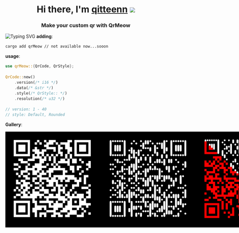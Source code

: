 <h1 align="center">Hi there, I'm <a href="https://github.com/Tester0521" target="_blank">qitteenn</a> 
<img src="https://github.com/blackcater/blackcater/raw/main/images/Hi.gif" height="32"/></h1>
<h3 align="center">Make your custom qr with QrMeow</h3>

![Typing SVG](https://readme-typing-svg.herokuapp.com?color=%2336BCF7&duration=10000&center=true&width=1000&lines=red+QrCode+custom+colorful+rgba+easy+.unwrap()+green+ILOVERUST+blue+QRCODE)
**adding**:
```bash
cargo add qrMeow // not available now...sooon
```

**usage**:
```Rust
use qrMeow::{QrCode, QrStyle};

QrCode::new()
    .version(/* i16 */)
    .data(/* &str */)
    .style(/* QrStyle:: */)
    .resolution(/* u32 */)

// version: 1 - 40
// style: Default, Rounded
```

**Gallery**:

<div width="1000px" style="display: flex; flex-flow: row nowrap; justify-content: space-between;">
    <img 
        src="https://github.com/Tester0521/qr_meow/blob/master/assets/12.png" 
        width="300" height="300" caption="style Default" alt="style Default"
    />
    <img 
        src="https://github.com/Tester0521/qr_meow/blob/master/assets/123.png" 
        width="300" height="300" caption="style Rounded" alt="style Rounded"
    />
    <img 
        src="https://github.com/Tester0521/qr_meow/blob/master/assets/1234.png" 
        width="300" height="300" caption="style Half" alt="style Half"
    />
</div>



